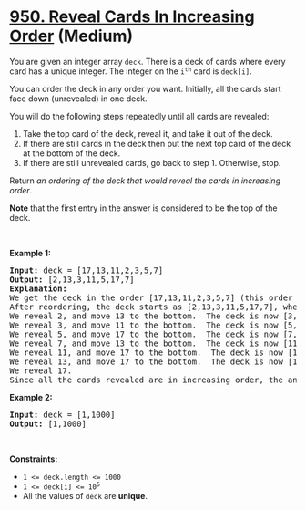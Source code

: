 # [950. Reveal Cards In Increasing Order][link] (Medium)

[link]: https://leetcode.com/problems/reveal-cards-in-increasing-order/

<p>You are given an integer array <code>deck</code>. There is a deck of cards where every card has a
unique integer. The integer on the <code>i<sup>th</sup></code> card is <code>deck[i]</code>.</p>

<p>You can order the deck in any order you want. Initially, all the cards start face down
(unrevealed) in one deck.</p>

<p>You will do the following steps repeatedly until all cards are revealed:</p>

<ol>
	<li>Take the top card of the deck, reveal it, and take it out of the deck.</li>
	<li>If there are still cards in the deck then put the next top card of the deck at the bottom of
the deck.</li>
	<li>If there are still unrevealed cards, go back to step 1. Otherwise, stop.</li>
</ol>

<p>Return <em>an ordering of the deck that would reveal the cards in increasing order</em>.</p>

<p><strong>Note</strong> that the first entry in the answer is considered to be the top of the
deck.</p>

<p>&nbsp;</p>
<p><strong class="example">Example 1:</strong></p>

<pre>
<strong>Input:</strong> deck = [17,13,11,2,3,5,7]
<strong>Output:</strong> [2,13,3,11,5,17,7]
<strong>Explanation:</strong> 
We get the deck in the order [17,13,11,2,3,5,7] (this order does not matter), and reorder it.
After reordering, the deck starts as [2,13,3,11,5,17,7], where 2 is the top of the deck.
We reveal 2, and move 13 to the bottom.  The deck is now [3,11,5,17,7,13].
We reveal 3, and move 11 to the bottom.  The deck is now [5,17,7,13,11].
We reveal 5, and move 17 to the bottom.  The deck is now [7,13,11,17].
We reveal 7, and move 13 to the bottom.  The deck is now [11,17,13].
We reveal 11, and move 17 to the bottom.  The deck is now [13,17].
We reveal 13, and move 17 to the bottom.  The deck is now [17].
We reveal 17.
Since all the cards revealed are in increasing order, the answer is correct.
</pre>

<p><strong class="example">Example 2:</strong></p>

<pre>
<strong>Input:</strong> deck = [1,1000]
<strong>Output:</strong> [1,1000]
</pre>

<p>&nbsp;</p>
<p><strong>Constraints:</strong></p>

<ul>
	<li><code>1 &lt;= deck.length &lt;= 1000</code></li>
	<li><code>1 &lt;= deck[i] &lt;= 10<sup>6</sup></code></li>
	<li>All the values of <code>deck</code> are <strong>unique</strong>.</li>
</ul>
